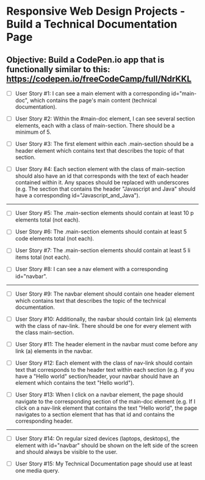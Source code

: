# Responsive Web Design Projects - Build a Technical Documentation Page

Objective: Build a CodePen.io app that is functionally similar to this: https://codepen.io/freeCodeCamp/full/NdrKKL
--------

- [ ] User Story #1: I can see a main element with a corresponding id="main-doc", which contains the page's main content (technical documentation).

- [ ] User Story #2: Within the #main-doc element, I can see several section elements, each with a class of main-section. There should be a minimum of 5.

- [ ]  User Story #3: The first element within each .main-section should be a header element which contains text that describes the topic of that section.

- [ ] User Story #4: Each section element with the class of main-section should also have an id that corresponds with the text of each header contained within it. Any spaces should be replaced with underscores (e.g. The section that contains the header "Javascript and Java" should have a corresponding id="Javascript_and_Java").

-------------

- [ ] User Story #5: The .main-section elements should contain at least 10 p elements total (not each).

- [ ] User Story #6: The .main-section elements should contain at least 5 code elements total (not each).

- [ ] User Story #7: The .main-section elements should contain at least 5 li items total (not each).

- [ ] User Story #8: I can see a nav element with a corresponding id="navbar".

-------------

- [ ] User Story #9: The navbar element should contain one header element which contains text that describes the topic of the technical documentation.

- [ ] User Story #10: Additionally, the navbar should contain link (a) elements with the class of nav-link. There should be one for every element with the class main-section.

- [ ] User Story #11: The header element in the navbar must come before any link (a) elements in the navbar.

- [ ] User Story #12: Each element with the class of nav-link should contain text that corresponds to the header text within each section (e.g. if you have a "Hello world" section/header, your navbar should have an element which contains the text "Hello world"). 

- [ ] User Story #13: When I click on a navbar element, the page should navigate to the corresponding section of the main-doc element (e.g. If I click on a nav-link element that contains the text "Hello world", the page navigates to a section element that has that id and contains the corresponding header.

-------------

- [ ] User Story #14: On regular sized devices (laptops, desktops), the element with id="navbar" should be shown on the left side of the screen and should always be visible to the user.

- [ ] User Story #15: My Technical Documentation page should use at least one media query.

